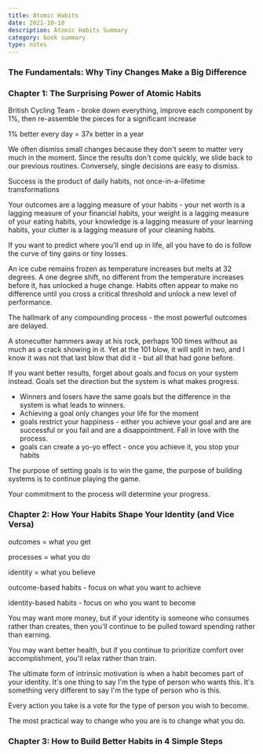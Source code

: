 ```yaml
---
title: Atomic Habits
date: 2021-10-10
description: Atomic Habits Summary
category: book summary
type: notes
---
```


### The Fundamentals: Why Tiny Changes Make a Big Difference

### Chapter 1: The Surprising Power of Atomic Habits

British Cycling Team - broke down everything, improve each component by 1%, then re-assemble the pieces for a significant increase

1% better every day = 37x better in a year

We often dismiss small changes because they don't seem to matter very much in the moment. Since the results don't come quickly, we slide back to our previous routines. Conversely, single decisions are easy to dismiss.

Success is the product of daily habits, not once-in-a-lifetime transformations

Your outcomes are a lagging measure of your habits - your net worth is a lagging measure of your financial habits, your weight is a lagging measure of your eating habits, your knowledge is a lagging measure of your learning habits, your clutter is a lagging measure of your cleaning habits.

If you want to predict where you'll end up in life, all you have to do is follow the curve of tiny gains or tiny losses.

An ice cube remains frozen as temperature increases but melts at 32 degrees. A one degree shift, no different from the temperature increases before it, has unlocked a huge change. Habits often appear to make no difference until you cross a critical threshold and unlock a new level of performance.

The hallmark of any compounding process - the most powerful outcomes are delayed.

A stonecutter hammers away at his rock, perhaps 100 times without as much as a crack showing in it. Yet at the 101 blow, it will split in two, and I know it was not that last blow that did it - but all that had gone before.

If you want better results, forget about goals and focus on your system instead. Goals set the direction but the system is what makes progress. 
- Winners and losers have the same goals but the difference in the system is what leads to winners.
- Achieving a goal only changes your life for the moment
- goals restrict your happiness - either you achieve your goal and are are successful or you fail and are a disappointment. Fall in love with the process.
- goals can create a yo-yo effect - once you achieve it, you stop your habits

The purpose of setting goals is to win the game, the purpose of building systems is to continue playing the game.

Your commitment to the process will determine your progress.

### Chapter 2: How Your Habits Shape Your Identity (and Vice Versa)

outcomes = what you get

processes  = what you do

identity = what you believe

outcome-based habits - focus on what you want to achieve

identity-based habits - focus on who you want to become

You may want more money, but if your identity is someone who consumes rather than creates, then you'll continue to be pulled toward spending rather than earning.

You may want better health, but if you continue to prioritize comfort over accomplishment, you'll relax rather than train.

The ultimate form of intrinsic motivation is when a habit becomes part of your identity. It's one thing to say I'm the type of person who wants this. It's something very different to say I'm the type of person who is this.

Every action you take is a vote for the type of person you wish to become.

The most practical way to change who you are is to change what you do.

### Chapter 3: How to Build Better Habits in 4 Simple Steps